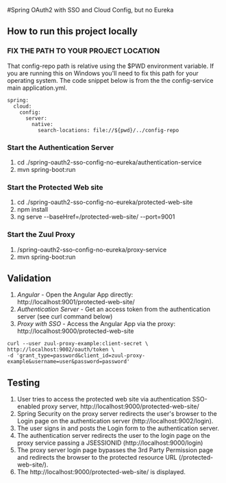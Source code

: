 #Spring OAuth2 with SSO and Cloud Config, but no Eureka

## How to run this project locally

### FIX THE PATH TO YOUR PROJECT LOCATION
That config-repo path is relative using the $PWD environment variable. If you are running
this on Windows you'll need to fix this path for your operating system. The code
snippet below is from the the config-service main application.yml.

```
spring:
  cloud:
    config:
      server:
        native:
          search-locations: file://${pwd}/../config-repo
```

### Start the Authentication Server
1) cd ./spring-oauth2-sso-config-no-eureka/authentication-service
2) mvn spring-boot:run

### Start the Protected Web site
1) cd ./spring-oauth2-sso-config-no-eureka/protected-web-site
2) npm install
3) ng serve --baseHref=/protected-web-site/ --port=9001

### Start the Zuul Proxy
1) /spring-oauth2-sso-config-no-eureka/proxy-service
2) mvn spring-boot:run


## Validation

1. *Angular* - Open the Angular App directly: http://localhost:9001/protected-web-site/
2. *Authentication Server* - Get an access token from the authentication server (see curl command below)
3. *Proxy with SSO* - Access the Angular App via the proxy: http://localhost:9000/protected-web-site

```   
curl --user zuul-proxy-example:client-secret \
http://localhost:9002/oauth/token \
-d 'grant_type=password&client_id=zuul-proxy-example&username=user&password=password'
```

## Testing
1) User tries to access the protected web site via authentication SSO-enabled proxy server, http://localhost:9000/protected-web-site/
2) Spring Security on the proxy server redirects the user's browser to the Login page on the authentication server (http://localhost:9002/login).
3) The user signs in and posts the Login form to the authentication server.
4) The authentication server redirects the user to the login page on the proxy service passing a JSESSIONID (http://localhost:9000/login)
5) The proxy server login page bypasses the 3rd Party Permission page and redirects the browser to the protected resource URL (/protected-web-site/).
6) The http://localhost:9000/protected-web-site/ is displayed.
